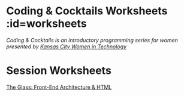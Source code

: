 # Coding & Cocktails Worksheets :id=worksheets

_Coding & Cocktails is an introductory programming series for women presented by [Kansas City Women in Technology](https://kcwomenintech.org/)_

<!-- Install the tools, then navigate to tonight's session. -->

<!-- # Tools
[Installation guide](/tools/) for the tools we'll use during our sessions. -->

# Session Worksheets

 [The Glass: Front-End Architecture & HTML](/html/) 

<!-- [The Garnish | Introduction to CSS](/css/) -->

<!--[The Liquor | Introduction to JavaScript](/javascript/)-->

<!-- * [Angular Series SPA](/spa/) -->

<!-- [Top Shelf | Advanced Javascript - ES6](/javascript_ES6/)-->


